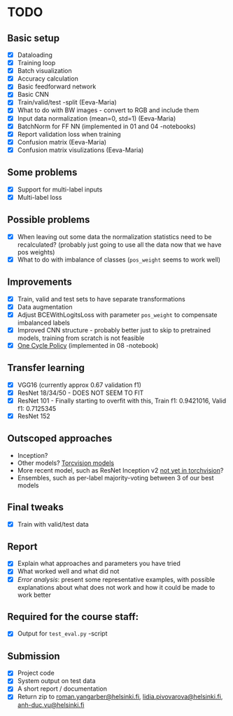 # TODO

## Basic setup
- [x] Dataloading
- [x] Training loop
- [x] Batch visualization
- [x] Accuracy calculation
- [x] Basic feedforward network
- [x] Basic CNN
- [x] Train/valid/test -split (Eeva-Maria)
- [x] What to do with BW images - convert to RGB and include them
- [x] Input data normalization (mean=0, std=1) (Eeva-Maria)
- [x] BatchNorm for FF NN (implemented in 01 and 04 -notebooks)
- [x] Report validation loss when training
- [x] Confusion matrix (Eeva-Maria)
- [x] Confusion matrix visulizations (Eeva-Maria)

## Some problems
- [x] Support for multi-label inputs
- [x] Multi-label loss

## Possible problems
- [x] When leaving out some data the normalization statistics need to be recalculated? (probably just going to use all the data now that we have pos weights)
- [x] What to do with imbalance of classes (`pos_weight` seems to work well)

## Improvements
- [x] Train, valid and test sets to have separate transformations
- [x] Data augmentation
- [x] Adjust BCEWithLogitsLoss with parameter `pos_weight` to compensate imbalanced labels
- [x] Improved CNN structure - probably better just to skip to pretrained models, training from scratch is not feasible
- [x] [One Cycle Policy](https://arxiv.org/pdf/1803.09820.pdf) (implemented in 08 -notebook)

## Transfer learning
- [x] VGG16 (currently approx 0.67 validation f1)
- [x] ResNet 18/34/50 - DOES NOT SEEM TO FIT
- [x] ResNet 101 - Finally starting to overfit with this, Train f1: 0.9421016, Valid f1: 0.7125345
- [x] ResNet 152

## Outscoped approaches
- Inception?
- Other models? [Torcvision models](https://pytorch.org/docs/stable/torchvision/models.html)
- More recent model, such as ResNet Inception v2 [not yet in torchvision](https://github.com/Cadene/pretrained-models.pytorch)?
- Ensembles, such as per-label majority-voting between 3 of our best models

## Final tweaks
- [x] Train with valid/test data

## Report
- [x] Explain what approaches and parameters you have tried
- [x] What worked well and what did not
- [x] *Error analysis*: present some representative examples, with possible explanations about what does not work and how it could be made to work better

## Required for the course staff:
- [x] Output for `test_eval.py` -script

## Submission
- [x] Project code
- [x] System output on test data
- [x] A short report / documentation
- [x] Return zip to roman.yangarber@helsinki.fi, lidia.pivovarova@helsinki.fi, anh-duc.vu@helsinki.fi
